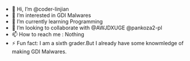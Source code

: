 - 👋 Hi, I’m @coder-linjian
- 👀 I’m interested in GDI Malwares
- 🌱 I’m currently learning Programming
- 💞️ I’m looking to collaborate with @AWJDXUGE @pankoza2-pl
- 📫 How to reach me : Nothing
- ⚡ Fun fact: I am a sixth grader.But I already have some knowmledge of making GDI Malwares.
